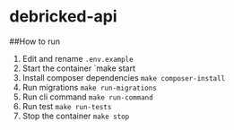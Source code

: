 # debricked-api

##How to run
1. Edit and rename `.env.example`
2. Start the container `make start
3. Install composer dependencies `make composer-install`
4. Run migrations `make run-migrations`
5. Run cli command `make run-command`
6. Run test `make run-tests`
7. Stop the container `make stop`